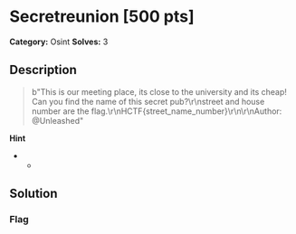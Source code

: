 # Secretreunion [500 pts]

**Category:** Osint
**Solves:** 3

## Description
>b"This is our meeting place, its close to the university and its cheap! Can you find the name of this secret pub?\r\nstreet and house number are the flag.\r\nHCTF{street_name_number}\r\n\r\nAuthor: @Unleashed"

**Hint**
* -

## Solution

### Flag

